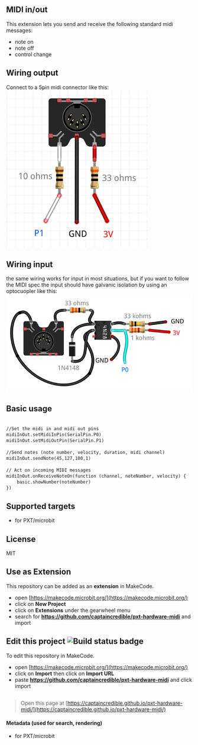 ## MIDI in/out
This extension lets you send and receive the following standard midi messages:
- note on 
- note off
- control change 

## Wiring output
Connect to a 5pin midi connector like this:
![wiring output](https://github.com/CaptainCredible/pxt-hardware-MIDI/blob/master/midioutubit.png?raw=true)

## Wiring input

the same wiring works for input in most situations, but if you want to follow the MIDI spec the input should have galvanic isolation by using an optocuopler like this: 
![wiring output](https://github.com/CaptainCredible/pxt-hardware-MIDI/blob/master/midiInUbit.png?raw=true)

## Basic usage
```blocks

//Set the midi in and midi out pins
midiInOut.setMidiInPin(SerialPin.P0)
midiInOut.setMidiOutPin(SerialPin.P1)

//Send notes (note number, velocity, duration, midi channel)
midiInOut.sendNote(45,127,100,1)

// Act on incoming MIDI messages
midiInOut.onReceiveNoteOn(function (channel, noteNumber, velocity) {
    basic.showNumber(noteNumber)
})
```
## Supported targets

* for PXT/microbit

## License

MIT

## Use as Extension

This repository can be added as an **extension** in MakeCode.

* open [https://makecode.microbit.org/](https://makecode.microbit.org/)
* click on **New Project**
* click on **Extensions** under the gearwheel menu
* search for **https://github.com/captaincredible/pxt-hardware-midi** and import

## Edit this project ![Build status badge](https://github.com/captaincredible/pxt-hardware-midi/workflows/MakeCode/badge.svg)

To edit this repository in MakeCode.

* open [https://makecode.microbit.org/](https://makecode.microbit.org/)
* click on **Import** then click on **Import URL**
* paste **https://github.com/captaincredible/pxt-hardware-midi** and click import

## 
> Open this page at [https://captaincredible.github.io/pxt-hardware-midi/](https://captaincredible.github.io/pxt-hardware-midi/)

#### Metadata (used for search, rendering)

* for PXT/microbit
<script src="https://makecode.com/gh-pages-embed.js"></script><script>makeCodeRender("{{ site.makecode.home_url }}", "{{ site.github.owner_name }}/{{ site.github.repository_name }}");</script>
